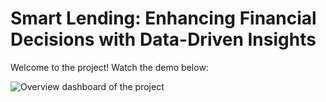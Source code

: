 # Smart Lending: Enhancing Financial Decisions with Data-Driven Insights

Welcome to the project! Watch the demo below:

![Overview dashboard of the project](Smart-Lending/images/loan.gif)

